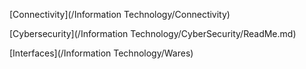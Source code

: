 [Connectivity](/Information Technology/Connectivity)

[Cybersecurity](/Information Technology/CyberSecurity/ReadMe.md)

[Interfaces](/Information Technology/Wares)